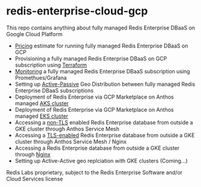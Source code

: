 # redis-enterprise-cloud-gcp

This repo contains anything about fully managed Redis Enterprise DBaaS on Google Cloud Platform

* [Pricing](/pricing/pricing.md) estimate for running fully managed Redis Enterprise DBaaS on GCP
* Provisioning a fully managed Redis Enterprise DBaaS on GCP subscription using [Terraform](./terraform.md)
* [Monitoring](./monitoring.md) a fully managed Redis Enterprise DBaaS subscription using Promethues/Grafana
* Setting up [Active-Passive](./active-passive-geo-distribution.md) Geo Distribution between fully managed Redis Enterprise DBaaS subscriptions
* Deployment of Redis Enterprise via GCP Marketplace on Anthos managed [AKS cluster](./aks/aks-deploy.md)
* Deployment of Redis Enterprise via GCP Marketplace on Anthos managed [EKS cluster](./eks/eks-deploy.md)
* Accessing a [non-TLS](./access-via-asm-non-tls/README.md) enabled Redis Enterprise database from outside a GKE cluster through Anthos Service Mesh
* Accessing a [TLS-enabled](./access-via-asm-ingress/README.md) Redis Enterprise database from outside a GKE cluster through Anthos Service Mesh / Nginx
* Accessing a Redis Enterprise database from outside a GKE cluster through [Nginx](./access-via-nginx/README.md)
* Setting up Active-Active geo replciation with GKE clusters (Coming...)

  
Redis Labs proprietary, subject to the Redis Enterprise Software and/or Cloud Services license
